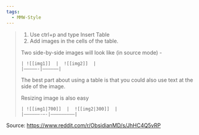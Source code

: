 ```yaml
---
tags:
  - MMW-Style
---
```


> 1. Use ctrl+p and type Insert Table
> 2. Add images in the cells of the table.
>
> Two side-by-side images will look like (in source mode) -
>
> ```
> | ![[img1]]  |  ![[img2]]  |
> |—————-|——————|
>```
>
> The best part about using a table is that you could also use text at the side of the image.
>
> Resizing image is also easy
>
> ```
> | ![[img1|700]]  |  ![[img2|300]]  |
> |—————–-—-|————–——–—|
> ```

Source: https://www.reddit.com/r/ObsidianMD/s/JhHC4Q5vRP
